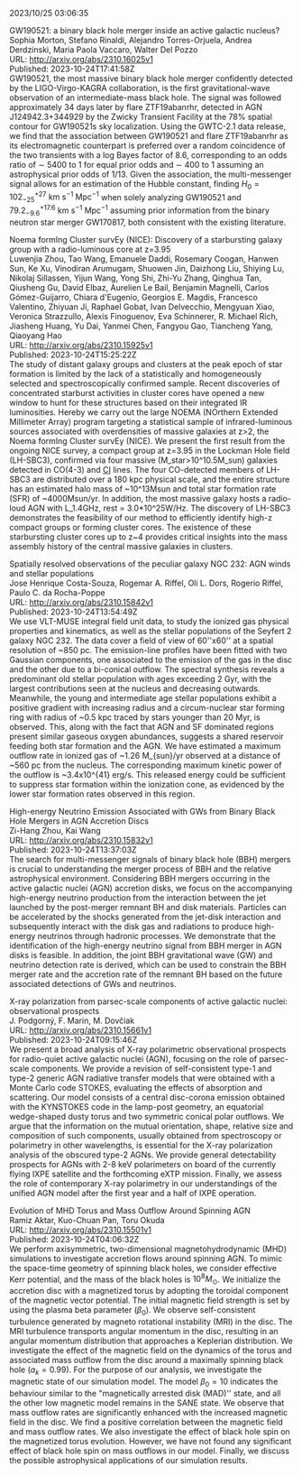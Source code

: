 2023/10/25 03:06:35  

GW190521: a binary black hole merger inside an active galactic nucleus?  
Sophia Morton, Stefano Rinaldi, Alejandro Torres-Orjuela, Andrea Derdzinski, Maria Paola Vaccaro, Walter Del Pozzo  
URL: http://arxiv.org/abs/2310.16025v1  
Published: 2023-10-24T17:41:58Z  
  GW190521, the most massive binary black hole merger confidently detected by the LIGO-Virgo-KAGRA collaboration, is the first gravitational-wave observation of an intermediate-mass black hole. The signal was followed approximately 34 days later by flare ZTF19abanrhr, detected in AGN J124942.3+344929 by the Zwicky Transient Facility at the 78\% spatial contour for GW190521s sky localization. Using the GWTC-2.1 data release, we find that the association between GW190521 and flare ZTF19abanrhr as its electromagnetic counterpart is preferred over a random coincidence of the two transients with a log Bayes factor of 8.6, corresponding to an odds ratio of $\sim$ 5400 to 1 for equal prior odds and $\sim$ 400 to 1 assuming an astrophysical prior odds of 1/13. Given the association, the multi-messenger signal allows for an estimation of the Hubble constant, finding $H_0 = 102^{+27}_{-25}\mathrm{\ km \ s^{-1} \ Mpc^{-1}}$ when solely analyzing GW190521 and $79.2^{+17.6}_{-9.6}\mathrm{\ km \ s^{-1} \ Mpc^{-1}}$ assuming prior information from the binary neutron star merger GW170817, both consistent with the existing literature.   

Noema formIng Cluster survEy (NICE): Discovery of a starbursting galaxy
  group with a radio-luminous core at z=3.95  
Luwenjia Zhou, Tao Wang, Emanuele Daddi, Rosemary Coogan, Hanwen Sun, Ke Xu, Vinodiran Arumugam, Shuowen Jin, Daizhong Liu, Shiying Lu, Nikolaj Sillassen, Yijun Wang, Yong Shi, Zhi-Yu Zhang, Qinghua Tan, Qiusheng Gu, David Elbaz, Aurelien Le Bail, Benjamin Magnelli, Carlos Gómez-Guijarro, Chiara d'Eugenio, Georgios E. Magdis, Francesco Valentino, Zhiyuan Ji, Raphael Gobat, Ivan Delvecchio, Mengyuan Xiao, Veronica Strazzullo, Alexis Finoguenov, Eva Schinnerer, R. Michael Rich, Jiasheng Huang, Yu Dai, Yanmei Chen, Fangyou Gao, Tiancheng Yang, Qiaoyang Hao  
URL: http://arxiv.org/abs/2310.15925v1  
Published: 2023-10-24T15:25:22Z  
  The study of distant galaxy groups and clusters at the peak epoch of star formation is limited by the lack of a statistically and homogeneously selected and spectroscopically confirmed sample. Recent discoveries of concentrated starburst activities in cluster cores have opened a new window to hunt for these structures based on their integrated IR luminosities. Hereby we carry out the large NOEMA (NOrthern Extended Millimeter Array) program targeting a statistical sample of infrared-luminous sources associated with overdensities of massive galaxies at z&gt;2, the Noema formIng Cluster survEy (NICE). We present the first result from the ongoing NICE survey, a compact group at z=3.95 in the Lockman Hole field (LH-SBC3), confirmed via four massive (M_star&gt;10^10.5M_sun) galaxies detected in CO(4-3) and [CI](1-0) lines. The four CO-detected members of LH-SBC3 are distributed over a 180 kpc physical scale, and the entire structure has an estimated halo mass of ~10^13Msun and total star formation rate (SFR) of ~4000Msun/yr. In addition, the most massive galaxy hosts a radio-loud AGN with L_1.4GHz, rest = 3.0*10^25W/Hz. The discovery of LH-SBC3 demonstrates the feasibility of our method to efficiently identify high-z compact groups or forming cluster cores. The existence of these starbursting cluster cores up to z~4 provides critical insights into the mass assembly history of the central massive galaxies in clusters.   

Spatially resolved observations of the peculiar galaxy NGC 232: AGN
  winds and stellar populations  
Jose Henrique Costa-Souza, Rogemar A. Riffel, Oli L. Dors, Rogerio Riffel, Paulo C. da Rocha-Poppe  
URL: http://arxiv.org/abs/2310.15842v1  
Published: 2023-10-24T13:54:49Z  
  We use VLT-MUSE integral field unit data, to study the ionized gas physical properties and kinematics, as well as the stellar populations of the Seyfert 2 galaxy NGC 232. The data cover a field of view of 60''x60'' at a spatial resolution of ~850 pc. The emission-line profiles have been fitted with two Gaussian components, one associated to the emission of the gas in the disc and the other due to a bi-conical outflow. The spectral synthesis reveals a predominant old stellar population with ages exceeding 2 Gyr, with the largest contributions seen at the nucleus and decreasing outwards. Meanwhile, the young and intermediate age stellar populations exhibit a positive gradient with increasing radius and a circum-nuclear star forming ring with radius of ~0.5 kpc traced by stars younger than 20 Myr, is observed. This, along with the fact that AGN and SF dominated regions present similar gaseous oxygen abundances, suggests a shared reservoir feeding both star formation and the AGN. We have estimated a maximum outflow rate in ionized gas of ~1.26 M_{sun}/yr observed at a distance of ~560 pc from the nucleus. The corresponding maximum kinetic power of the outflow is ~3.4x10^{41} erg/s. This released energy could be sufficient to suppress star formation within the ionization cone, as evidenced by the lower star formation rates observed in this region.   

High-energy Neutrino Emission Associated with GWs from Binary Black Hole
  Mergers in AGN Accretion Discs  
Zi-Hang Zhou, Kai Wang  
URL: http://arxiv.org/abs/2310.15832v1  
Published: 2023-10-24T13:37:03Z  
  The search for multi-messenger signals of binary black hole (BBH) mergers is crucial to understanding the merger process of BBH and the relative astrophysical environment. Considering BBH mergers occurring in the active galactic nuclei (AGN) accretion disks, we focus on the accompanying high-energy neutrino production from the interaction between the jet launched by the post-merger remnant BH and disk materials. Particles can be accelerated by the shocks generated from the jet-disk interaction and subsequently interact with the disk gas and radiations to produce high-energy neutrinos through hadronic processes. We demonstrate that the identification of the high-energy neutrino signal from BBH merger in AGN disks is feasible. In addition, the joint BBH gravitational wave (GW) and neutrino detection rate is derived, which can be used to constrain the BBH merger rate and the accretion rate of the remnant BH based on the future associated detections of GWs and neutrinos.   

X-ray polarization from parsec-scale components of active galactic
  nuclei: observational prospects  
J. Podgorný, F. Marin, M. Dovčiak  
URL: http://arxiv.org/abs/2310.15661v1  
Published: 2023-10-24T09:15:46Z  
  We present a broad analysis of X-ray polarimetric observational prospects for radio-quiet active galactic nuclei (AGN), focusing on the role of parsec-scale components. We provide a revision of self-consistent type-1 and type-2 generic AGN radiative transfer models that were obtained with a Monte Carlo code STOKES, evaluating the effects of absorption and scattering. Our model consists of a central disc-corona emission obtained with the KYNSTOKES code in the lamp-post geometry, an equatorial wedge-shaped dusty torus and two symmetric conical polar outflows. We argue that the information on the mutual orientation, shape, relative size and composition of such components, usually obtained from spectroscopy or polarimetry in other wavelengths, is essential for the X-ray polarization analysis of the obscured type-2 AGNs. We provide general detectability prospects for AGNs with 2-8 keV polarimeters on board of the currently flying IXPE satellite and the forthcoming eXTP mission. Finally, we assess the role of contemporary X-ray polarimetry in our understandings of the unified AGN model after the first year and a half of IXPE operation.   

Evolution of MHD Torus and Mass Outflow Around Spinning AGN  
Ramiz Aktar, Kuo-Chuan Pan, Toru Okuda  
URL: http://arxiv.org/abs/2310.15501v1  
Published: 2023-10-24T04:06:32Z  
  We perform axisymmetric, two-dimensional magnetohydrodynamic (MHD) simulations to investigate accretion flows around spinning AGN. To mimic the space-time geometry of spinning black holes, we consider effective Kerr potential, and the mass of the black holes is $10^8 M_{\odot}$. We initialize the accretion disc with a magnetized torus by adopting the toroidal component of the magnetic vector potential. The initial magnetic field strength is set by using the plasma beta parameter ($\beta_0$). We observe self-consistent turbulence generated by magneto rotational instability (MRI) in the disc. The MRI turbulence transports angular momentum in the disc, resulting in an angular momentum distribution that approaches a Keplerian distribution. We investigate the effect of the magnetic field on the dynamics of the torus and associated mass outflow from the disc around a maximally spinning black hole $(a_k = 0.99)$. For the purpose of our analysis, we investigate the magnetic state of our simulation model. The model $\beta_0 = 10$ indicates the behaviour similar to the "magnetically arrested disk (MAD)'' state, and all the other low magnetic model remains in the SANE state. We observe that mass outflow rates are significantly enhanced with the increased magnetic field in the disc. We find a positive correlation between the magnetic field and mass outflow rates. We also investigate the effect of black hole spin on the magnetized torus evolution. However, we have not found any significant effect of black hole spin on mass outflows in our model. Finally, we discuss the possible astrophysical applications of our simulation results.   

